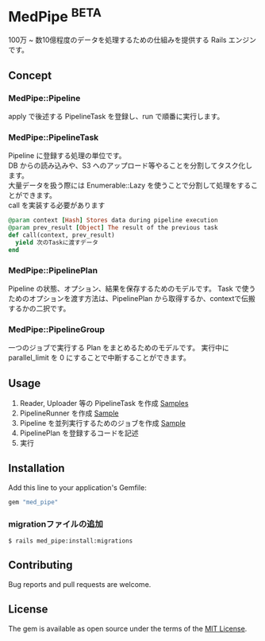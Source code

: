 # MedPipe <sup>BETA</sup>
100万 ~ 数10億程度のデータを処理するための仕組みを提供する Rails エンジンです。

## Concept
### MedPipe::Pipeline
apply で後述する PipelineTask を登録し、run で順番に実行します。

### MedPipe::PipelineTask
Pipeline に登録する処理の単位です。  
DB からの読み込みや、S3 へのアップロード等やることを分割してタスク化します。  
大量データを扱う際には Enumerable::Lazy を使うことで分割して処理をすることができます。  
call を実装する必要があります

```.rb
@param context [Hash] Stores data during pipeline execution
@param prev_result [Object] The result of the previous task
def call(context, prev_result)
  yield 次のTaskに渡すデータ
end
```

### MedPipe::PipelinePlan
Pipeline の状態、オプション、結果を保存するためのモデルです。
Task で使うためのオプションを渡す方法は、PipelinePlan から取得するか、contextで伝搬するかの二択です。

### MedPipe::PipelineGroup
一つのジョブで実行する Plan をまとめるためのモデルです。
実行中に parallel_limit を 0 にすることで中断することができます。

## Usage

1. Reader, Uploader 等の PipelineTask を作成 [Samples](https://github.com/medpeer-dev/med_pipe/tree/main/spec/dummy/app/models/pipeline_task)
2. PipelineRunner を作成 [Sample](https://github.com/medpeer-dev/med_pipe/blob/main/spec/dummy/app/models/sample_pipeline_runner.rb)
3. Pipeline を並列実行するためのジョブを作成 [Sample](https://github.com/medpeer-dev/med_pipe/blob/main/spec/dummy/app/jobs/sample_execute_pipeline_job.rb)
4. PipelinePlan を登録するコードを記述
5. 実行

## Installation
Add this line to your application's Gemfile:

```ruby
gem "med_pipe"
```

### migrationファイルの追加

```shell
$ rails med_pipe:install:migrations
```

## Contributing
Bug reports and pull requests are welcome.

## License
The gem is available as open source under the terms of the [MIT License](https://opensource.org/licenses/MIT).
